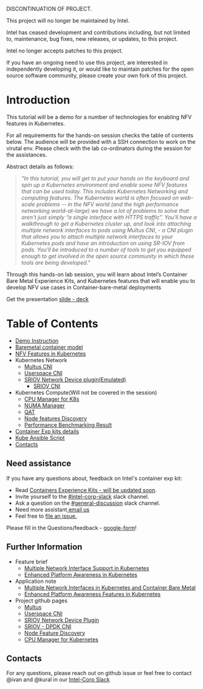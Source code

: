 DISCONTINUATION OF PROJECT.

This project will no longer be maintained by Intel.

Intel has ceased development and contributions including, but not limited to, maintenance, bug fixes, new releases, or updates, to this project. 

Intel no longer accepts patches to this project.

If you have an ongoing need to use this project, are interested in independently developing it, or would like to maintain patches for the open source software community, please create your own fork of this project. 
# Introduction

This tutorial will be a demo for a number of technologies for enabling NFV features in Kubernetes. 

For all requirements for the hands-on session checks the table of contents below. The audience will be provided with a SSH connection to work on the virutal env. Please check with the lab co-ordinators during the session for the assistances.

Abstract details as follows:

> _*"In this tutorial, you will get to put your hands on the keyboard and spin up a Kubernetes environment and enable some NFV features that can be used today. This includes Kubernetes Networking and computing features.
The Kubernetes world is often focused on web-scale problems -- in the NFV world (and the high performance networking world-at-large) we have a lot of problems to solve that aren’t just simply “a single interface with HTTPS traffic”. You'll have a walkthrough to get a Kubernetes cluster up, and look into attaching multiple network interfaces to pods using Multus CNI, - a CNI plugin that allows you to attach multiple network interfaces to your Kubernetes pods and have an introduction on using SR-IOV from pods. You'll be introduced to a number of tools to get you equipped enough to get involved in the open source community in which these tools are being developed."*_

Through this hands-on lab session,  you will learn about Intel’s Container Bare Metal Experience Kits, and Kubernetes features that will enable you to develop NFV use cases in Container-bare-metal deployments

Get the presentation [slide - deck](https://www.slideshare.net/KuralamudhanRamakris/enabling-nfv-features-in-kubernetes-83923352)


Table of Contents
=================

   * [Demo Instruction](https://github.com/intel/container-experience-kits-demo-area/tree/master/workspace#demo-instruction)
   * [Baremetal container model](https://github.com/intel/container-experience-kits-demo-area/blob/master/docs/nfv-features-in-k8s/README.md#baremetal-container-model)
   * [NFV Features in Kubernetes](https://github.com/intel/container-experience-kits-demo-area/blob/master/docs/nfv-features-in-k8s/README.md#introduction)
   * Kubernetes Network
      * [Multus CNI](https://github.com/intel/container-experience-kits-demo-area/tree/master/workspace/multus#multus-cni-plugin)
      * [Userspace CNI](https://github.com/intel/container-experience-kits-demo-area/tree/master/workspace/userspace-cni#userspace-cni)
      * [SRIOV Network Device plugin(Emulated)](https://github.com/intel/container-experience-kits-demo-area/tree/master/workspace/sriov-network-dp#sr-iov-network-device-plugin)
        * [SRIOV CNI](https://github.com/intel/container-experience-kits-demo-area/tree/master/docs/nfv-features-in-k8s#sriov---cni-and-dpdk-sriov-cni)
   * Kubernetes Compute(Will not be covered in the session)
      * [CPU Manager for K8s](https://github.com/intel/container-experience-kits-demo-area/blob/master/docs/nfv-features-in-k8s/README.md#cmk)
      * [NUMA Manager](https://github.com/kubernetes/community/pull/1680)
      * [QAT](https://github.com/intel/intel-device-plugins-for-kubernetes/blob/master/cmd/qat_plugin/README.md#build-and-test-intel-quickassist-technology-qat-device-plugin-for-kubernetes)
      * [Node features Discovery](https://github.com/intel/container-experience-kits-demo-area/blob/master/docs/nfv-features-in-k8s/README.md#node-feature-discovery)
      * [Performance Benchmarking Result](https://github.com/intel/container-experience-kits-demo-area/blob/master/docs/nfv-features-in-k8s/README.md#performance-figures)
   * [Container Exp kits details](https://github.com/intel/container-experience-kits-demo-area/blob/master/docs/exp-kits/README.md#introduction)
   * [Kube Ansible Script](https://github.com/intel/container-experience-kits-demo-area/blob/master/software/README.md#introduction)
   * [Contacts](#contacts)

## <a name="help"></a>Need assistance

If you have any questions about, feedback on Intel's container exp kit:

- Read [Containers Experience Kits - will be updated soon](https://networkbuilders.intel.com/network-technologies/container-experience-kits).
- Invite yourself to the <a href="https://intel-corp.herokuapp.com/" target="_blank"> #intel-corp-slack</a> slack channel.
- Ask a question on the <a href="https://intel-corp-team.slack.com/messages/C4C5RSEER"> #general-discussion</a> slack channel.
- Need more assistant<a href="mailto:kuralamudhan.ramakrishnan@intel.com"> email us</a>
- Feel free to <a href="https://github.com/intel/container-experience-kits-demo-area/issues/new">file an issue.</a>

Please fill in the Questions/feedback -  [google-form](https://goo.gl/forms/iMAvaq8wDY33azlh1)!

## Further Information

* Feature brief
    * [Multiple Network Interface Support in Kubernetes ](https://builders.intel.com/docs/networkbuilders/multiple-network-interfaces-support-in-kubernetes-feature-brief.pdf)
    * [Enhanced Platform Awareness in Kubernetes](https://builders.intel.com/docs/networkbuilders/enhanced-platform-awareness-feature-brief.pdf)
* Application note
    * [Multiple Network Interfaces in Kubernetes and Container Bare Metal ](https://builders.intel.com/docs/networkbuilders/multiple-network-interfaces-in-kubernetes-application-note.pdf)
    * [Enhanced Platform Awareness Features in Kubernetes ](https://builders.intel.com/docs/networkbuilders/enhanced-platform-awareness-in-kubernetes-application-note.pdf)
* Project github pages
    * [Multus](https://github.com/Intel-Corp/multus-cni)
    * [Userspace CNI](https://github.com/intel/userspace-cni-network-plugin/)
    * [SRIOV Network Device Plugin](https://github.com/intel/sriov-network-device-plugin)
    * [SRIOV - DPDK CNI](https://github.com/intel/sriov-cni)
    * [Node Feature Discovery](https://github.com/kubernetes-incubator/node-feature-discovery)
    * [CPU Manager for Kubernetes](https://github.com/Intel-Corp/CPU-Manager-for-Kubernetes)

## Contacts
For any questions, please reach out on github issue or feel free to contact @ivan and @kural in our [Intel-Corp Slack](https://intel-corp.herokuapp.com/)

